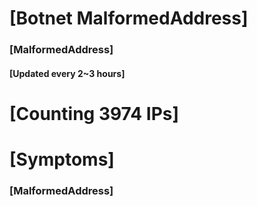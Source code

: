 # [Botnet MalformedAddress]
### [MalformedAddress]
#### [Updated every 2~3 hours]

# [Counting 3974 IPs]

# [Symptoms] 
###   [MalformedAddress]
